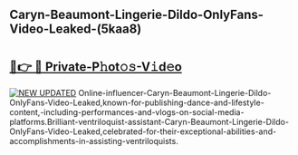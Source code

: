 ## Caryn-Beaumont-Lingerie-Dildo-OnlyFans-Video-Leaked-(5kaa8)


# <h2><a href="https://mediaupload.pro?-19M">🔗👉 🔴 Private-P𝚑ot𝚘𝚜-V𝚒d𝚎o</a></h2>

[![NEW UPDATED](https://i.imgur.com/0qMVB7G.gif)](https://mediaupload.pro?-19M)
Online-influencer-Caryn-Beaumont-Lingerie-Dildo-OnlyFans-Video-Leaked,known-for-publishing-dance-and-lifestyle-content,-including-performances-and-vlogs-on-social-media-platforms.Brilliant-ventriloquist-assistant-Caryn-Beaumont-Lingerie-Dildo-OnlyFans-Video-Leaked,celebrated-for-their-exceptional-abilities-and-accomplishments-in-assisting-ventriloquists.  